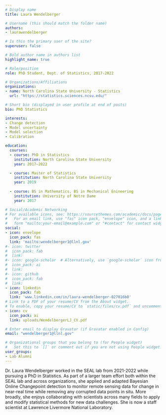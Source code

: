 ```yaml
---
# Display name
title: Laura Wendelberger

# Username (this should match the folder name)
authors:
- laurawendelberger

# Is this the primary user of the site?
superuser: false

# Bold author name in authors list
highlight_name: true

# Role/position
role: PhD Student, Dept. of Statistics, 2017-2022

# Organizations/Affiliations
organizations:
- name: North Carolina State University - Statistics
  url: "https://statistics.sciences.ncsu.edu/"

# Short bio (displayed in user profile at end of posts)
bio: PhD Statistics

interests:
- Change detection
- Model uncertainty
- Model selection
- Calibration

education:
  courses:
  - course: PhD in Statistics
    institution: North Carolina State University
    year: 2017–2022

  - course: Master of Statistics
    institution: North Carolina State University
    year: 2019
 
  - course: BS in Mathematics, BS in Mechanical Enineering
    institution: University of Notre Dame
    year: 2017

# Social/Academic Networking
# For available icons, see: https://sourcethemes.com/academic/docs/page-builder/#icons
#   For an email link, use "fas" icon pack, "envelope" icon, and a link in the
#   form "mailto:your-email@example.com" or "#contact" for contact widget.
social:
- icon: envelope
  icon_pack: fas
  link: 'mailto:wendelberger1@llnl.gov'
#- icon: twitter
#  icon_pack: fab
#  link:
#- icon: google-scholar  # Alternatively, use `google-scholar` icon from `ai` icon pack
#  icon_pack: ai
#  link:
#- icon: github
#  icon_pack: fab
#  link:
- icon: linkedin
  icon_pack: fab
  link: 'www.linkedin.com/in/laura-wendelberger-027016b0'
# Link to a PDF of your resume/CV from the About widget.
# To enable, copy your resume/CV to `static/files/cv.pdf` and uncomment the lines below.
- icon: cv
  icon_pack: ai
  link: uploads/WendelbergerLJ_CV.pdf

# Enter email to display Gravatar (if Gravatar enabled in Config)
email: "wendelberger1@llnl.gov"

# Organizational groups that you belong to (for People widget)
#   Set this to `[]` or comment out if you are not using People widget.
user_groups:
- Lab Alumni
---
```


Dr. Laura Wendelberger worked in the SEAL lab from 2021-2022 while pursuing a PhD in Statistics. As part of a larger team effort both within the SEAL lab and across organizations, she applied and adapted Bayesian Online Changepoint detection to monitor remote sensing data for change in near-real time while removing any corrupted data points in situ. More broadly, she enjoys collaborating with scientists across many fields to apply and modify statistical methods for new data challenges. She is now a staff scientist at Lawrence Livermore National Laboratory.
